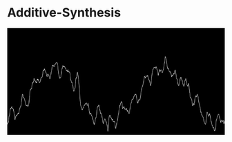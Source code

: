 # Additive-Synthesis
![alt text](https://github.com/donscara/Additive-Synthesis/blob/main/2020-12-27%2000.10.13%20127.0.0.1%20aa1ca7890300.jpg)
